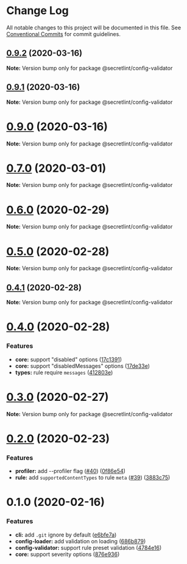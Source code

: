 # Change Log

All notable changes to this project will be documented in this file.
See [Conventional Commits](https://conventionalcommits.org) for commit guidelines.

## [0.9.2](https://github.com/secretlint/secretlint/compare/v0.9.1...v0.9.2) (2020-03-16)

**Note:** Version bump only for package @secretlint/config-validator





## [0.9.1](https://github.com/secretlint/secretlint/compare/v0.9.0...v0.9.1) (2020-03-16)

**Note:** Version bump only for package @secretlint/config-validator





# [0.9.0](https://github.com/secretlint/secretlint/compare/v0.7.3...v0.9.0) (2020-03-16)

**Note:** Version bump only for package @secretlint/config-validator





# [0.7.0](https://github.com/secretlint/secretlint/compare/v0.6.0...v0.7.0) (2020-03-01)

**Note:** Version bump only for package @secretlint/config-validator

# [0.6.0](https://github.com/secretlint/secretlint/compare/v0.5.0...v0.6.0) (2020-02-29)

**Note:** Version bump only for package @secretlint/config-validator

# [0.5.0](https://github.com/secretlint/secretlint/compare/v0.4.2...v0.5.0) (2020-02-28)

**Note:** Version bump only for package @secretlint/config-validator

## [0.4.1](https://github.com/secretlint/secretlint/compare/v0.4.0...v0.4.1) (2020-02-28)

**Note:** Version bump only for package @secretlint/config-validator

# [0.4.0](https://github.com/secretlint/secretlint/compare/v0.3.0...v0.4.0) (2020-02-28)

### Features

-   **core:** support "disabled" options ([17c1391](https://github.com/secretlint/secretlint/commit/17c1391cbd19edfe72f894fcf2e3a9d50fc4a7d2))
-   **core:** support "disabledMessages" options ([17de33e](https://github.com/secretlint/secretlint/commit/17de33eaef2408c63cbaeecb4038c8878a292ca0))
-   **types:** rule require `messages` ([412803e](https://github.com/secretlint/secretlint/commit/412803eeebe7f14ce67f1c33c2ba16eac2acf9a5))

# [0.3.0](https://github.com/secretlint/secretlint/compare/v0.2.0...v0.3.0) (2020-02-27)

**Note:** Version bump only for package @secretlint/config-validator

# [0.2.0](https://github.com/secretlint/secretlint/compare/v0.1.2...v0.2.0) (2020-02-23)

### Features

-   **profiler:** add --profiler flag ([#40](https://github.com/secretlint/secretlint/issues/40)) ([0f86e54](https://github.com/secretlint/secretlint/commit/0f86e5415f0c249c6f5c2dfbf44465f0c58ce56e))
-   **rule:** add `supportedContentTypes` to rule `meta` ([#39](https://github.com/secretlint/secretlint/issues/39)) ([3883c75](https://github.com/secretlint/secretlint/commit/3883c7578de38854aba2d1d20b8f167c8275f1c9))

# 0.1.0 (2020-02-16)

### Features

-   **cli:** add `.git` ignore by default ([e6bfe7a](https://github.com/secretlint/secretlint/commit/e6bfe7a7cc5c22b4fdf650054a42e228f289c3ca))
-   **config-loader:** add validation on loading ([686b879](https://github.com/secretlint/secretlint/commit/686b879928e60e3f886f0af50f3d51d495c364b0))
-   **config-validator:** support rule preset validation ([4784e16](https://github.com/secretlint/secretlint/commit/4784e169c1d9504446366dc12edfa53e25bfed32))
-   **core:** support severity options ([876e936](https://github.com/secretlint/secretlint/commit/876e9360c324232aeade50fd7767fe8bd08907a5))
